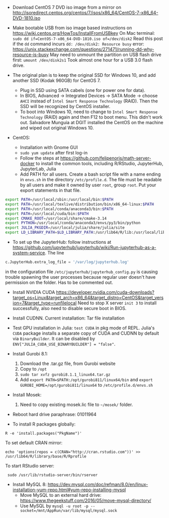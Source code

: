 - Download CentOS 7 DVD iso image from a mirror on 
http://isoredirect.centos.org/centos/7/isos/x86_64/CentOS-7-x86_64-DVD-1810.iso

- Make bootable USB from iso image based instructions on
<https://wiki.centos.org/HowTos/InstallFromUSBkey>
On Mac terminal:
`sudo dd if=CentOS-7-x86_64-DVD-1810.iso of=/dev/disk2`
Read this post if the `dd` command incurs `dd: /dev/disk2: Resource busy` error:
https://unix.stackexchange.com/questions/271471/running-dd-why-resource-is-busy
May need to unmount the partition on USB flash drive first:
`umount /dev/disk2s1`
Took almost one hour for a USB 3.0 flash drive.

- The original plan is to keep the original SSD for Windows 10, and add another SSD (Kodak 960GB) for CentOS 7. 
    - Plug in SSD using SATA cabels (one for power one for data). 
    - In BIOS, Advanced -> Integrated Devices -> SATA Mode -> choose `AHCI` instead of `Intel Smart Response Technology` (RAID). Then the SSD will be recognized by CentOS installer.
    - To boot into Windows 10, need to change to `Intel Smart Response Technology` (RAID) again and then F12 to boot menu.
This didn't work out. Salvadore Munguia at DGIT installed the CentOS on the machine and wiped out original Windows 10.

- CentOS:
    - Installation with Gnome GUI
    - `sudo yum update` after first log-in
    - Follow the steps at <https://github.com/felipenoris/math-server-docker> to install the common tools, including R/RStudio, JupyterHub, JupyterLab, Julia
    - Add PATH for all users. Create a bash script file with a name ending in `envs.sh` in the directory `/etc/profile.d`. The file must be readable by all users and make it owned by user `root`, group `root`. Put your export statements in that file.
```sh
export PATH=/usr/local/sbin:/usr/local/bin:$PATH
export PATH=/usr/local/texlive/distribution/bin/x86_64-linux:$PATH
export PATH=/usr/local/conda/anaconda3/bin:$PATH
export PATH=/usr/local/cuda/bin:$PATH
export CMAKE_ROOT=/usr/local/share/cmake-3.14
export PYTHON=/usr/local/conda/anaconda3/envs/py3/bin/python
export JULIA_PKGDIR=/usr/local/julia/share/julia/site
export LD_LIBRARY_PATH=$LD_LIBRARY_PATH:/usr/lib64/R/lib:/usr/local/lib:/lib:/usr/lib/jvm/jre/lib/amd64/server:/usr/lib/jvm/jre/lib/amd64:/usr/lib/jvm/java/lib/amd64:/usr/java/packages/lib/amd64:/lib:/usr/lib:/usr/local/lib:/usr/local/cuda/lib64
```    

- To set up the JupyterHub: follow instructions at <https://github.com/jupyterhub/jupyterhub/wiki/Run-jupyterhub-as-a-system-service>. The line 
```python
c.JupyterHub.extra_log_file = '/var/log/jupyterhub.log'
```
in the configuration file `/etc/jupyterhub/jupyterhub_config.py` is causing trouble spawning the user processes because regular user doesn't have permission on the folder. Has to be commented out.

- Install NVIDIA CUDA <https://developer.nvidia.com/cuda-downloads?target_os=Linux&target_arch=x86_64&target_distro=CentOS&target_version=7&target_type=runfilelocal>
Need to stop X server `init 3` to install successfully, also need to disable secure boot in BIOS.

- Install CUDNN. Current installation: Tar file installation

- Test GPU installation in Julia: `test CUDA` in pkg mode of REPL. Julia's `CUDA` package installs a separate copy of CUDA and CUDNN by default via `BinaryBuilder`.  It can be disabled by `ENV["JULIA_CUDA_USE_BINARYBUILDER"] = "false"`.

- Install Gurobi 8.1: 
    1. Download the .tar.gz file, from Gurobi website
    2. Copy to `/opt`
    3. `sudo tar xvfz gurobi8.1.1_linux64.tar.gz`
    4. Add `export PATH=$PATH:/opt/gurobi811/linux64/bin` and `export GUROBI_HOME=/opt/gurobi811/linux64` to `/etc/profile.d/envs.sh`

- Install Mosek:
    1. Need to copy existing mosek.lic file to `~/mosek/` folder.

- Reboot hard drive paraphrase: 01011964

- To install R packages globally:  
```
R -e 'install.packages("PkgName")'
```
To set default CRAN mirror:   
```
echo 'options(repos = c(CRAN="http://cran.rstudio.com"))' >> /usr/lib64/R/library/base/R/Rprofile
```
To start RStudio server:
```
 sudo /usr/lib/rstudio-server/bin/rserver
 ```

- Install MySQL 8: <https://dev.mysql.com/doc/refman/8.0/en/linux-installation-yum-repo.html#yum-repo-installing-mysql>
    - Move MySQL to an external hard drive: <https://www.thegeekstuff.com/2016/05/move-mysql-directory/>
    - Use MySQL by ```mysql -u root -p --socket=/mnt/AppRun/var/lib/mysql/mysql.sock```
